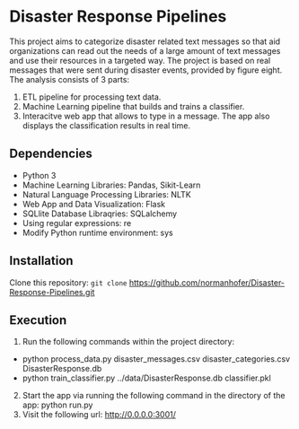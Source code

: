 # Disaster Response Pipelines

This project aims to categorize disaster related text messages so that aid organizations can read out the needs of a large amount of text messages and use their resources in a targeted way.
The project is based on real messages that were sent during disaster events, provided by figure eight. The analysis consists of 3 parts:

1. ETL pipeline for processing text data.
2. Machine Learning pipeline that builds and trains a classifier.
3. Interacitve web app that allows to type in a message. The app also displays the classification results in real time.

## Dependencies
- Python 3
- Machine Learning Libraries: Pandas, Sikit-Learn
- Natural Language Processing Libraries: NLTK
- Web App and Data Visualization: Flask
- SQLlite Database Libraqries: SQLalchemy
- Using regular expressions: re
- Modify Python runtime environment: sys

## Installation

Clone this repository:
`git clone` https://github.com/normanhofer/Disaster-Response-Pipelines.git

## Execution
1. Run the following commands within the project directory:
  - python process_data.py disaster_messages.csv disaster_categories.csv DisasterResponse.db
  - python train_classifier.py ../data/DisasterResponse.db classifier.pkl
2. Start the app via running the following command in the directory of the app: python run.py 
3. Visit the following url: http://0.0.0.0:3001/
